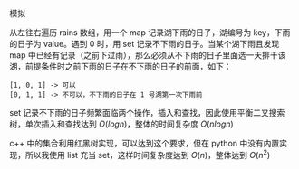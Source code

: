 模拟

从左往右遍历 rains 数组，用一个 map 记录湖下雨的日子，湖编号为 key，下雨的日子为 value。遇到 0 时，用 set 记录不下雨的日子。当某个湖下雨且发现 map 中已经有记录（之前下过雨），那么必须从不下雨的日子里面选一天排干该湖，前提条件时之前下雨的日子在不下雨的日子的前面，如下：

```
[1, 0, 1] -> 可以
[0, 1, 1] -> 不可以，不下雨的日子在 1 号湖第一次下雨前
```

set 记录不下雨的日子频繁面临两个操作，插入和查找，因此使用平衡二叉搜索树，单次插入和查找达到 $O(logn)$，整体的时间复杂度 $O(nlogn)$

c++ 中的集合利用红黑树实现，可以达到这个要求，但在 python 中没有内置实现，所以我使用 list 充当 set，这样时间复杂度达到 $O(n)$，整体达到 $O(n^2)$

